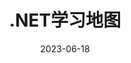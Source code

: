 ---
title: .NET学习地图
slug: dotnet-learning-map
date: 2023-06-18
description: 本文介绍如何在Windows 10上安装WSL并配置开发环境。
tags:
    - .NET
    - Windows
---